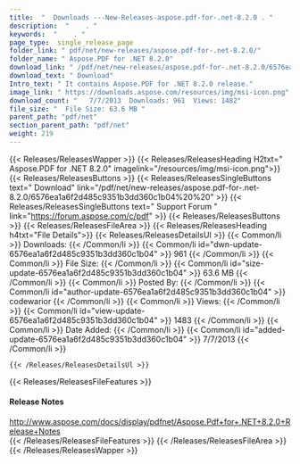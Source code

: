 ```yaml
---
title:  "  Downloads ---New-Releases-aspose.pdf-for-.net-8.2.0 . " 
description:  "    . " 
keywords:  "    . " 
page_type:  single_release_page
folder_link: " pdf/net/new-releases/aspose.pdf-for-.net-8.2.0/"
folder_name: " Aspose.PDF for .NET 8.2.0"
download_link: " /pdf/net/new-releases/aspose.pdf-for-.net-8.2.0/6576ea1a6f2d485c9351b3dd360c1b04"
download_text: " Download"
Intro_text: " It contains Aspose.PDF for .NET 8.2.0 release."
image_link: " https://downloads.aspose.com/resources/img/msi-icon.png"
download_count: "   7/7/2013  Downloads: 961  Views: 1482"
file_size: "  File Size: 63.6 MB "
parent_path: "pdf/net"
section_parent_path: "pdf/net"
weight: 219 
---
```


{{< Releases/ReleasesWapper >}}
  {{< Releases/ReleasesHeading H2txt=" Aspose.PDF for .NET 8.2.0" imagelink="/resources/img/msi-icon.png">}}
  {{< Releases/ReleasesButtons >}}
    {{< Releases/ReleasesSingleButtons text=" Download" link="/pdf/net/new-releases/aspose.pdf-for-.net-8.2.0/6576ea1a6f2d485c9351b3dd360c1b04%20%20" >}}
    {{< Releases/ReleasesSingleButtons text=" Support Forum " link="https://forum.aspose.com/c/pdf" >}}
  {{< Releases/ReleasesButtons >}}
  {{< Releases/ReleasesFileArea >}}
    {{< Releases/ReleasesHeading h4txt="File Details">}}
    {{< Releases/ReleasesDetailsUl >}}
            {{< Common/li  >}} Downloads: {{< /Common/li >}} 
      {{< Common/li id="dwn-update-6576ea1a6f2d485c9351b3dd360c1b04" >}} 961 {{< /Common/li >}} 
      {{< Common/li  >}} File Size: {{< /Common/li >}} 
      {{< Common/li id="size-update-6576ea1a6f2d485c9351b3dd360c1b04" >}} 63.6 MB {{< /Common/li >}} 
      {{< Common/li  >}} Posted By: {{< /Common/li >}} 
      {{< Common/li id="author-update-6576ea1a6f2d485c9351b3dd360c1b04" >}} codewarior {{< /Common/li >}} 
      {{< Common/li  >}} Views: {{< /Common/li >}} 
      {{< Common/li id="view-update-6576ea1a6f2d485c9351b3dd360c1b04" >}} 1483 {{< /Common/li >}} 
      {{< Common/li  >}} Date Added: {{< /Common/li >}} 
      {{< Common/li id="added-update-6576ea1a6f2d485c9351b3dd360c1b04" >}} 7/7/2013 {{< /Common/li >}} 

    {{< /Releases/ReleasesDetailsUl >}}

  {{< Releases/ReleasesFileFeatures >}}
      <h4>Release Notes</h4><div><a href="http://www.aspose.com/docs/display/pdfnet/Aspose.Pdf+for+.NET+8.2.0+Release+Notes">http://www.aspose.com/docs/display/pdfnet/Aspose.Pdf+for+.NET+8.2.0+Release+Notes</a></div>
  {{< /Releases/ReleasesFileFeatures >}}
 {{< /Releases/ReleasesFileArea >}}
{{< /Releases/ReleasesWapper >}}


